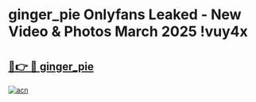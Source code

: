 # ginger_pie Onlyfans Leaked - New Video & Photos March 2025 !vuy4x

# <h2><a href="https://wboel7.iuczelnia.edu.pl?title=ginger_pie&ref=vuy4x">🔗👉 🔴 ginger_pie</a></h2>

[![acn](https://github.com/user-attachments/assets/0f9c940e-d8b0-45ae-aac7-cd30a18b3e1c)](https://wboel7.iuczelnia.edu.pl?title=ginger_pie&ref=vuy4x)

